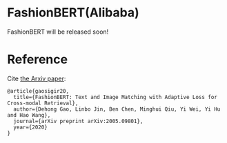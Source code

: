 # FashionBERT(Alibaba)

FashionBERT will be released soon!

# Reference

Cite [the Arxiv paper](https://arxiv.org/abs/2005.09801):

```
@article{gaosigir20,
  title={FashionBERT: Text and Image Matching with Adaptive Loss for Cross-modal Retrieval},
  author={Dehong Gao, Linbo Jin, Ben Chen, Minghui Qiu, Yi Wei, Yi Hu and Hao Wang},
  journal={arXiv preprint arXiv:2005.09801},
  year={2020}
}
```
